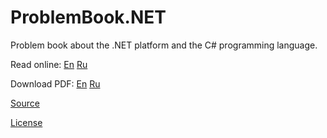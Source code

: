 # ProblemBook.NET

Problem book about the .NET platform and the C# programming language.

Read online: [En](http://andreyakinshin.gitbooks.io/problembookdotnet/content/en/INTRODUCTION.html) [Ru](http://andreyakinshin.gitbooks.io/problembookdotnet/content/ru/INTRODUCTION.html)

Download PDF: [En](https://github.com/AndreyAkinshin/ProblemBook.NET/raw/master/TeX/ProblemBook.NET-en.pdf) [Ru](https://github.com/AndreyAkinshin/ProblemBook.NET/raw/master/TeX/ProblemBook.NET-ru.pdf)

[Source](https://github.com/AndreyAkinshin/ProblemBook.NET)

[License](https://github.com/AndreyAkinshin/ProblemBook.NET/blob/master/LICENSE.md)